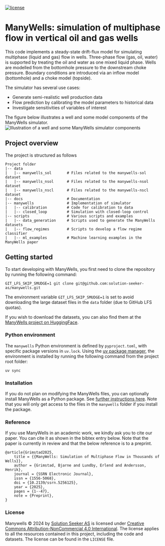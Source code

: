 [![license](https://img.shields.io/badge/license-CC--BY--NC%204.0-success)]()

# ManyWells: simulation of multiphase flow in vertical oil and gas wells

This code implements a steady-state drift-flux model for simulating multiphase (liquid and gas) flow in wells.
Three-phase flow (gas, oil, water) is supported by treating the oil and water as one mixed liquid phase.
Wells are modelled from the bottomhole pressure to the downstream choke pressure. 
Boundary conditions are introduced via an inflow model (bottomhole) and a choke model (topside).

The simulator has several use cases:
- Generate semi-realistic well production data
- Flow prediction by calibrating the model parameters to historical data
- Investigate sensitivities of variables of interest

The figure below illustrates a well and some model components of the ManyWells simulator.
![Illustration of a well and some ManyWells simulator components](docs/manywells.svg)

## Project overview
The project is structured as follows
```
Project folder
|-- data
|   |-- manywells_sol       # Files related to the manywells-sol dataset  
|   |-- manywells_nsol      # Files related to the manywells-nsol dataset
|   |-- manywells_nscl      # Files related to the manywells-nscl dataset
|-- docs                    # Documentation
|-- manywells               # Implementation of simulator
|   |-- calibration         # Code for calibration to data
|   |-- closed_loop         # Simulation with closed-loop control
|-- scripts                 # Various scripts and examples
|   |-- data_generation     # Scripts used to generate the ManyWells datasets
|   |-- flow_regimes        # Scripts to develop a flow regime classifier
|   |-- ml_examples         # Machine learning examples in the ManyWells paper
```

## Getting started

To start developing with ManyWells, you first need to clone the repository by running the following command:
```
GIT_LFS_SKIP_SMUDGE=1 git clone git@github.com:solution-seeker-as/manywells.git
```
The environment variable `GIT_LFS_SKIP_SMUDGE=1` is set to avoid downloading the large dataset files in the `data` folder (due to GitHub LFS quotas).

If you wish to download the datasets, you can also find them at the [ManyWells project on HuggingFace](https://huggingface.co/datasets/solution-seeker-as/manywells).

### Python environment
The `manywells` Python environment is defined by `pyproject.toml`, with specific package versions in `uv.lock`. 
Using the [uv package manager](https://docs.astral.sh/uv/), the environment is installed by running the 
following command from the project root folder: 
```console
uv sync
``` 

### Installation
If you do not plan on modifying the ManyWells files, you can optionally install ManyWells as a Python package. 
See [further instructions here](docs/installation.md). 
Note that you will only get access to the files in the `manywells` folder if you install the package. 

### Reference
If you use ManyWells in an academic work, we kindly ask you to cite our paper. 
You can cite it as shown in the bibtex entry below. 
Note that the paper is currently in review and that the below reference is to a preprint.
```
@article{Grimstad2025,
	title = {{ManyWells: Simulation of Multiphase Flow in Thousands of Wells}},
	author = {Grimstad, Bjarne and Lundby, Erlend and Andersson, Henrik},
	journal = {SSRN Electronic Journal},
	issn = {1556-5068},
	doi = {10.2139/ssrn.5256125},
	year = {2025},
	pages = {1--47},
	note = {Preprint},
}
```

### License
Manywells © 2024 by [Solution Seeker AS](https://solutionseeker.no) is licensed under 
[Creative Commons Attribution-NonCommercial 4.0 International](https://creativecommons.org/licenses/by-nc/4.0/?ref=chooser-v1). 
The license applies to all the resources contained in this project, including the code and datasets. 
The license can be found in the `LICENSE` file.
